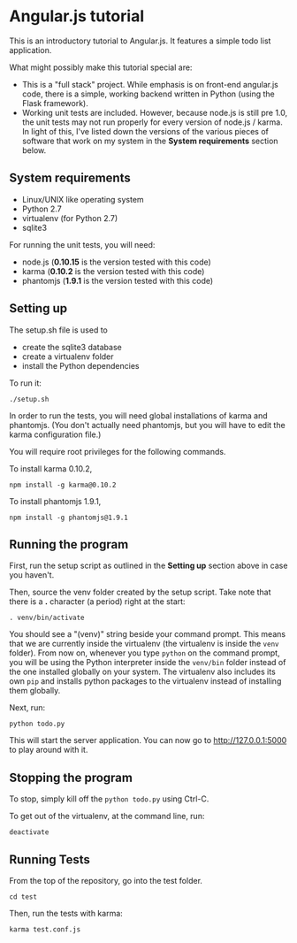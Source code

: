 # Angular.js tutorial

This is an introductory tutorial to Angular.js. It features a simple todo list application.

What might possibly make this tutorial special are:

- This is a "full stack" project. While emphasis is on front-end angular.js
code, there is a simple, working backend written in Python (using the Flask
framework).
- Working unit tests are included. However, because node.js is still pre 1.0,
the unit tests may not run properly for every version of node.js / karma.
In light of this, I've listed down the versions of the various pieces of
software that work on my system in the **System requirements** section below.

## System requirements

- Linux/UNIX like operating system
- Python 2.7
- virtualenv (for Python 2.7)
- sqlite3

For running the unit tests, you will need:

- node.js (**0.10.15** is the version tested with this code)
- karma (**0.10.2** is the version tested with this code)
- phantomjs (**1.9.1** is the version tested with this code)

## Setting up

The setup.sh file is used to

- create the sqlite3 database
- create a virtualenv folder
- install the Python dependencies

To run it:

    ./setup.sh

In order to run the tests, you will need global installations of karma and
phantomjs. (You don't actually need phantomjs, but you will have to edit the
karma configuration file.)

You will require root privileges for the following commands.

To install karma 0.10.2,

    npm install -g karma@0.10.2

To install phantomjs 1.9.1,

    npm install -g phantomjs@1.9.1

## Running the program

First, run the setup script as outlined in the **Setting up** section above
in case you haven't.

Then, source the venv folder created by the setup script. Take note that
there is a **.** character (a period) right at the start:

    . venv/bin/activate

You should see a "(venv)" string beside your command prompt. This means that
we are currently inside the virtualenv (the virtualenv is inside the `venv`
folder). From now on, whenever you type `python` on the command prompt, you
will be using the Python interpreter inside the `venv/bin` folder instead of
the one installed globally on your system. The virtualenv also includes its
own `pip` and installs python packages to the virtualenv instead of installing
them globally.

Next, run:

    python todo.py

This will start the server application. You can now go to http://127.0.0.1:5000
to play around with it.


## Stopping the program

To stop, simply kill off the `python todo.py` using Ctrl-C.

To get out of the virtualenv, at the command line, run:

    deactivate


## Running Tests

From the top of the repository, go into the test folder.

    cd test

Then, run the tests with karma:

    karma test.conf.js
